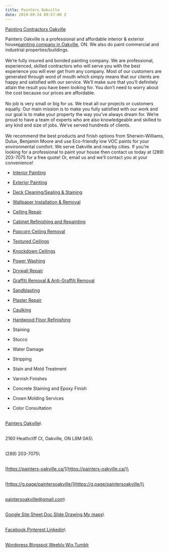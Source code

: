 ```yaml
---
title: Painters Oakville
date: 2019-09-24 09:57:00 Z
---
```


[Painting Contractors Oakville](https://painters-oakville.ca/)

Painters Oakville is a professional and affordable interior & exterior house[painting company in Oakville](https://painters-oakville.ca/), ON. We also do paint commercial and industrial properties/buildings.\
\
We’re fully insured and bonded painting company. We are professional, experienced, skilled contractors who will serve you with the best experience you will ever get from any company. Most of our customers are generated through word of mouth which simply means that our clients are happy and satisfied with our service. We’ll make sure that you’ll definitely attain the result you have been looking for. You don’t need to worry about the cost because our prices are affordable.\
\
No job is very small or big for us. We treat all our projects or customers equally. Our main mission is to make you fully satisfied with our work and our goal is to make your property the way you’ve always dream for. We’re proud to have a team of experts who are also knowledgeable and skilled to any kind and size of jobs. We’ve served hundreds of clients.\
\
We recommend the best products and finish options from Sherwin-Williams, Dulux, Benjamin Moore and use Eco-friendly low VOC paints for your environmental comfort. We serve Oakville and nearby cities. If you’re looking for a professional to paint your house then contact us today at (289) 203-7075 for a free quote! Or, email us and we’ll contact you at your convenience!

* [Interior Painting](https://painters-oakville.ca/interior-painting-oakville/)

* [Exterior Painting](https://painters-oakville.ca/exterior-painting-oakville/)

* [Deck Cleaning/Sealing & Staining](https://painters-oakville.ca/fence-and-deck-painting-and-staining/)

* [Wallpaper Installation & Removal](https://painters-oakville.ca/wallpaper-installation-and-removal/)

* [Ceiling Repair](https://painters-oakville.ca/ceiling/)

* [Cabinet Refinishing and Repainting](https://painters-oakville.ca/kitchen-cabinets-painting-staining-refinishing-refacing/)

* [Popcorn Ceiling Removal](https://painters-oakville.ca/popcorn-ceiling-removal-and-repair/)

* [Textured Ceilings](https://painters-oakville.ca/textured-ceiling-removal-and-repair/)

* [Knockdown Ceilings](https://painters-oakville.ca/knockdown-ceiling-removal-and-repair/)

* [Power Washing](https://painters-oakville.ca/pressure-washing/)

* [Drywall Repair](https://painters-oakville.ca/drywall-installation-repair/)

* [Graffiti Removal & Anti-Graffiti Removal](https://painters-oakville.ca/graffiti-removal/)

* [Sandblasting](https://painters-oakville.ca/sandblasting/)

* [Plaster Repair](https://painters-oakville.ca/plaster-repair/)

* [Caulking](https://painters-oakville.ca/caulking/)

* [Hardwood Floor Refinishing](https://painters-oakville.ca/hardwood-floor-refinishing/)

* Staining

* Stucco

* Water Damage

* Stripping

* Stain and Mold Treatment

* Varnish Finishes

* Concrete Staining and Epoxy Finish

* Crown Molding Services

* Color Consultation

\
[Painters Oakville](https://g.page/paintersoakville/)​\

\
2160 Heathcliff Ct, Oakville, ON L6M 0A5\

\
\(289) 203-7075\

\
[https://painters-oakville.ca/](https://painters-oakville.ca/)\

\
[https://g.page/paintersoakville/](https://g.page/paintersoakville/)\

\
paintersoakville@gmail.com\

\
[Google Site](https://sites.google.com/view/paintersoakville/),[Sheet](https://docs.google.com/spreadsheets/d/e/2PACX-1vRqKxX3mthwfutuffudQ69bshlnu6gXwTqDde-F_5r4_oIAGOQIRYfw0Ps9_91QkHsI1hGNr1NY63lj/pubhtml),[Doc](https://docs.google.com/document/d/e/2PACX-1vRhfC88rYqI4DvvZU_Wk4LifCi3t3ArY5sISeFZqDbUFY3q1qpWy7e9JvQmB2rXRHmz3A8PhutpMZl_/pub),[Slide](https://docs.google.com/presentation/d/e/2PACX-1vS5x0ZB6iBq7zng8Jql3AMKabMRJczDHjP6Fd-z1MtEqPGowJfYcrID4D93SyvNIdOCPkBLuTewdWVZ/pub?start=false&loop=false&delayms=3000),[Drawing](https://docs.google.com/drawings/d/e/2PACX-1vTSiRT_3HNTsrEdb69YGrLL3XHWVBDnnrNghsl0BC0l-ZZ8YIsz5YI0LIfZM0J7P-4CfvE2-M2aNloK/pub?w=1586&h=664),[My maps](https://www.google.com/maps/d/u/5/viewer?mid=1YHS83BX7L-KJk9Z31d3Y0Hl8giesp_-a&ll=43.42417840000002%2C-79.76874950000001&z=17)\

\
[Facebook](https://www.facebook.com/pg/Painters-Oakville-2429988017023955),[Pinterest](https://www.pinterest.com/paintersoakville/),[Linkedin](http://www.linkedin.com/in/painters-oakville)\

\
[Wordpress](https://paintersoakville.wordpress.com/),[Blogspot](https://paintersoakville.blogspot.com/),[Weebly](https://painters-oakville.weebly.com/),[Wix](https://paintersoakville.wixsite.com/home),[Tumblr](https://paintersoakville.tumblr.com/)\
**[\
](https://www.weebly.com/signup?utm_source=internal&utm_medium=footer)**